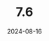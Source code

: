 ---
title: 7.6 
date: 2024-08-16
categories: [Template,Template]
tags: [template]		# TAG는 반드시 소문자로 이루어져야함!
---